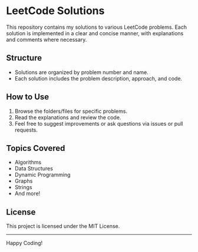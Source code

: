 # LeetCode Solutions

This repository contains my solutions to various LeetCode problems. Each solution is implemented in a clear and concise manner, with explanations and comments where necessary.

## Structure

- Solutions are organized by problem number and name.
- Each solution includes the problem description, approach, and code.

## How to Use

1. Browse the folders/files for specific problems.
2. Read the explanations and review the code.
3. Feel free to suggest improvements or ask questions via issues or pull requests.

## Topics Covered

- Algorithms
- Data Structures
- Dynamic Programming
- Graphs
- Strings
- And more!

## License

This project is licensed under the MIT License.

---

Happy Coding!